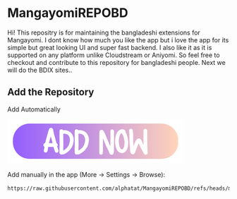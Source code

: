 # MangayomiREPOBD

Hi! This repositry is for maintaining the bangladeshi extensions for Mangayomi. I dont know how much you like the app but i love the app for its simple but great looking UI and super fast backend. I also like it as it is supported on any platform unlike Cloudstream or Aniyomi.
So feel free to checkout and contribute to this repository for bangladeshi people.
Next we will do the BDIX sites..

## Add the Repository

Add Automatically

<a href="https://intradeus.github.io/http-protocol-redirector?r=mangayomi://add-repo?repo_name=mangayomiREPOBD%26repo_url=https://github.com/alphatat/MangayomiREPOBD%26anime_url=https://raw.githubusercontent.com/alphatat/MangayomiREPOBD/refs/heads/main/Index.json"><img alt="Add anime repository" src="https://github.com/alphatat/MangayomiREPOBD/blob/main/Add%20button.png?raw=true" height=""></a>


Add manually in the app (More -> Settings -> Browse):
```
https://raw.githubusercontent.com/alphatat/MangayomiREPOBD/refs/heads/main/Index.json
```

